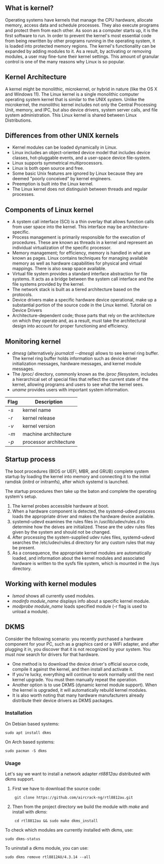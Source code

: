 ## What is kernel?
Operating systems have kernels that manage the CPU hardware, allocate memory, access data and schedule processes. 
They also execute programs and protect them from each other. As soon as a computer starts up, it is the first software to run. 
In order to prevent the kernel's most essential code from being rewritten by other programs running in the operating system, it is loaded into protected memory regions. The kernel's functionality can be expanded by adding modules to it. As a result, by activating or removing modules, a user may fine-tune their kernel settings. This amount of granular control is one of the many reasons why Linux is so popular.

## Kernel Architecture
A kernel might be monolithic, microkernel, or hybrid in nature (like the OS X and Windows 11). The Linux kernel is a single monolithic computer operating system kernel that is similar to the UNIX system.  Unlike the microkernel, the monolithic kernel includes not only the Central Processing Unit, memory, and IPC, but also device drivers, system server calls, and file system administration. This Linux kernel is shared between Linux Distributions.

## Differences from other UNIX kernels

* Kernel modules can be loaded dynamically in Linux.
* Linux includes an object-oriented device model that includes device classes, hot-pluggable events, and a user-space device file-system.
* Linux supports symmetrical multiprocessors.
* Linux is both open source and free.
* Some basic Unix features are ignored by Linux because they are deemed "poorly conceived" by kernel engineers.
* Preemption is built into the Linux kernel.
* The Linux kernel does not distinguish between threads and regular processes.

## Components of Linux kernel

* A system call interface (SCI) is a thin overlay that allows function calls from user space into the kernel. This interface may be architecture-specific.
* Process management is primarily responsible for the execution of procedures. These are known as threads in a kernel and represent an individual virtualization of the specific processor.
* Memory management; for efficiency, memory is handled in what are known as pages. Linux contains techniques for managing available memory as well as hardware capabilities for physical and virtual mappings. There is also swap space available.
* Virtual file system provides a standard interface abstraction for file systems. It acts as a bridge between the system call interface and the file systems provided by the kernel.
* The network stack is built as a tiered architecture based on the protocols.
* Device drivers make a specific hardware device operational, make up a substantial portion of the source code in the Linux kernel. Tutorial on Device Drivers
* Architecture-dependent code; those parts that rely on the architecture on which they operate and, as a result, must take the architectural design into account for proper functioning and efficiency.

## Monitoring kernel

* <i>dmesg</i> (alternatively <i>journalctl --dmesg</i>) allows to see kernel ring buffer. The kernel ring buffer holds information such as device driver initialization messages, hardware messages, and kernel module messages.
* The /proc/ directory, commonly known as the <i>/proc filesystem</i>, includes a hierarchical set of special files that reflect the current state of the kernel, allowing programs and users to see what the kernel sees.
* <i>uname</i>  provides users with important system information.

| Flag | Description |
| --- | --- |
| <i>-s</i> | kernel name |
| <i>-r</i> | kernel release |
| <i>-v</i> | kernel version |
| <i>-m</i> | machine architecture |
| <i>-p</i> | processor architecture |

## Startup process
The boot procedures (BIOS or UEFI, MBR, and GRUB) complete system startup by loading the kernel into memory and connecting it to the initial ramdisk (initrd or initramfs), after which systemd is launched.

The startup procedures then take up the baton and complete the operating system's setup. 

1. The kernel probes accessible hardware at boot.
2. When a hardware component is detected, the systemd-udevd process loads the appropriate driver and makes the hardware device available.
3. systemd-udevd examines the rules files in /usr/lib/udev/rules.d to determine how the deives are initialized. These are the udev rules files given by the system and should not be changed.
4. After processing the system-supplied udev rules files, systemd-udevd searches the /etc/udev/rules.d directory for any custom rules that may be present.
5. As a consequence, the appropriate kernel modules are automatically loaded, and information about the kernel modules and associated hardware is written to the sysfs file system, which is mounted in the /sys directory.

## Working with kernel modules

* <i>lsmod</i> shows all currently used modules.
* <i>modinfo module_name</i> displays info about a specific kernel module.
* <i>modprobe module_name</i> loads specified module (-r flag is used to unload a module).

## DKMS

Consider the following scenario: you recently purchased a hardware component for your PC, such as a graphics card or a WiFi adapter, and after plugging it in, you discover that it is not recognized by your system.
You must now search for drivers for that hardware.


* One method is to download the device driver's official source code, compile it against the kernel, and then install and activate it.
* If you're lucky, everything will continue to work normally until the next kernel upgrade. You must then manually repeat the operation. 
* Another option is to use DKMS (dynamic kernel module support). When the kernel is upgraded, it will automatically rebuild kernel modules.
* It is also worth noting that many hardware manufacturers already distribute their device drivers as DKMS packages.

### Installation

On Debian based systems:

    sudo apt install dkms

On Arch based systems:

    sudo pacman -S dkms
    
### Usage

Let's say we want to install a network adapter *rtl8812au* distributed with dkms support.

1. First we have to download the source code:

        git clone https://github.com/aircrack-ng/rtl8812au.git

2. Then from the project directory we build the module with *make* and install with *dkms*:

        cd rtl8812au && sudo make dkms_install 
 
To check which modules are currently installed with dkms, use:

    sudo dkms-status

To uninstall a dkms module, you can use:

    sudo dkms remove rtl8812AU/4.3.14 --all
